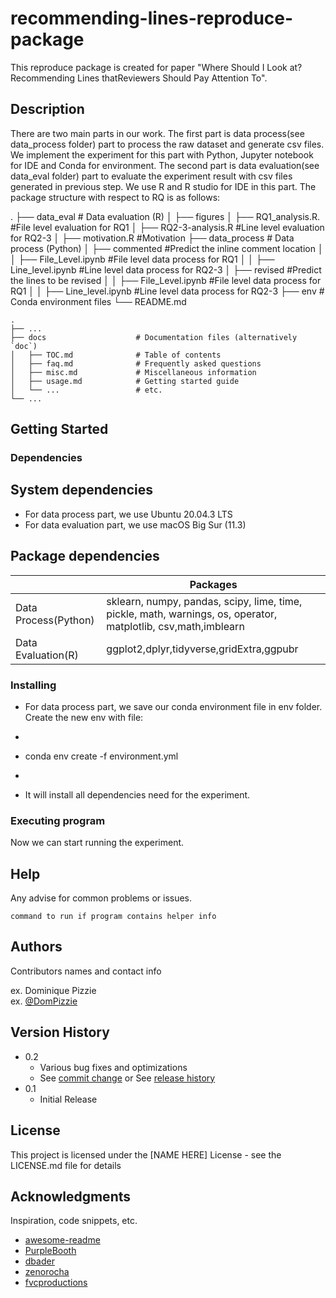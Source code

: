 # recommending-lines-reproduce-package

This reproduce package is created for paper "Where Should I Look at? Recommending Lines thatReviewers Should Pay Attention To".

## Description

There are two main parts in our work. The first part is data process(see data_process folder) part to process the raw dataset and generate csv files. 
We implement the experiment for this part with Python, Jupyter notebook for IDE and Conda for environment.
The second part is data evaluation(see data_eval folder) part to evaluate the experiment result with csv files generated in previous step. We use R and R studio for IDE in this part. The package structure with respect to RQ is as follows:

   .
   ├── data_eval                 # Data evaluation (R)
   │   ├── figures
   │   ├── RQ1_analysis.R. #File level evaluation for RQ1
   │   ├── RQ2-3-analysis.R #Line level evaluation for RQ2-3
   │   ├── motivation.R #Motivation 
   ├── data_process              # Data process (Python)
   │   ├── commented #Predict the inline comment location
   │   │   ├── File_Level.ipynb #File level data process for RQ1
   │   │   ├── Line_level.ipynb #Line level data process for RQ2-3
   │   ├── revised #Predict the lines to be revised
   │   │   ├── File_Level.ipynb #File level data process for RQ1
   │   │   ├── Line_level.ipynb #Line level data process for RQ2-3
   ├── env                     # Conda environment files
   └── README.md

    .
    ├── ...
    ├── docs                    # Documentation files (alternatively `doc`)
    │   ├── TOC.md              # Table of contents
    │   ├── faq.md              # Frequently asked questions
    │   ├── misc.md             # Miscellaneous information
    │   ├── usage.md            # Getting started guide
    │   └── ...                 # etc.
    └── ...
    
## Getting Started

### Dependencies

## System dependencies
* For data process part, we use Ubuntu 20.04.3 LTS
* For data evaluation part, we use macOS Big Sur (11.3)

## Package dependencies
|                      | Packages                                                                                                        |
|----------------------|-----------------------------------------------------------------------------------------------------------------|
| Data Process(Python) | sklearn, numpy, pandas, scipy, lime, time,  pickle, math, warnings, os, operator, matplotlib, csv,math,imblearn |
| Data Evaluation(R)   | ggplot2,dplyr,tidyverse,gridExtra,ggpubr                                                                        |

### Installing

* For data process part, we save our conda environment file in env folder. Create the new env with file:
* ```
* conda env create -f environment.yml
* ```
* It will install all dependencies need for the experiment.

### Executing program

Now we can start running the experiment. 

## Help

Any advise for common problems or issues.
```
command to run if program contains helper info
```

## Authors

Contributors names and contact info

ex. Dominique Pizzie  
ex. [@DomPizzie](https://twitter.com/dompizzie)

## Version History

* 0.2
    * Various bug fixes and optimizations
    * See [commit change]() or See [release history]()
* 0.1
    * Initial Release

## License

This project is licensed under the [NAME HERE] License - see the LICENSE.md file for details

## Acknowledgments

Inspiration, code snippets, etc.
* [awesome-readme](https://github.com/matiassingers/awesome-readme)
* [PurpleBooth](https://gist.github.com/PurpleBooth/109311bb0361f32d87a2)
* [dbader](https://github.com/dbader/readme-template)
* [zenorocha](https://gist.github.com/zenorocha/4526327)
* [fvcproductions](https://gist.github.com/fvcproductions/1bfc2d4aecb01a834b46)
